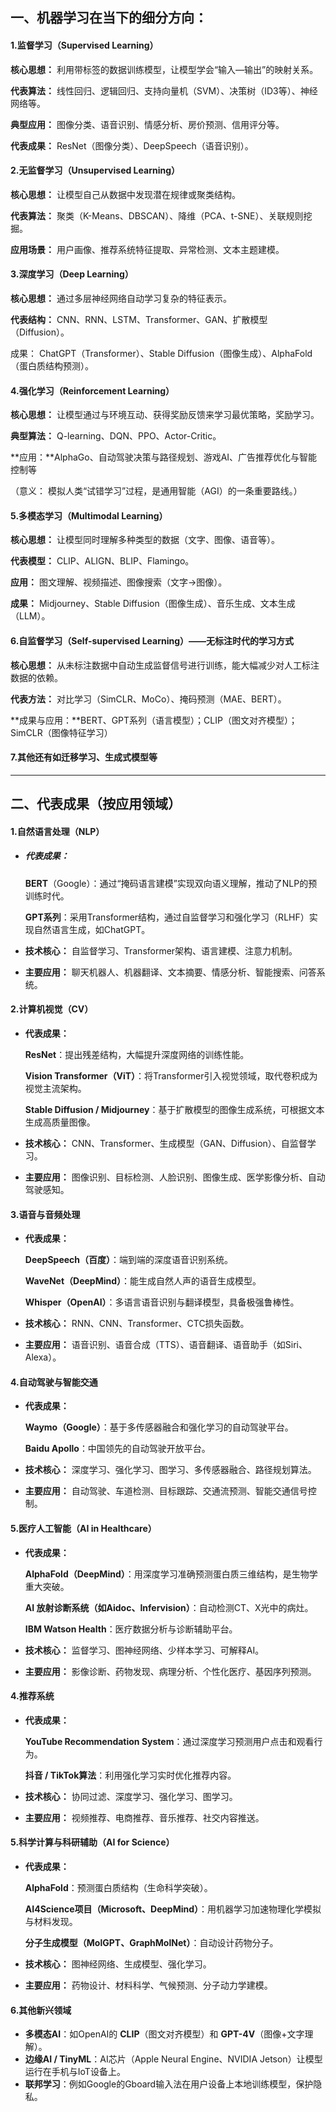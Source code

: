 ## 一、机器学习在当下的细分方向：

#### 1.监督学习（Supervised Learning）

**核心思想：** 利用带标签的数据训练模型，让模型学会“输入—输出”的映射关系。

**代表算法：** 线性回归、逻辑回归、支持向量机（SVM）、决策树（ID3等）、神经网络等。

**典型应用：** 图像分类、语音识别、情感分析、房价预测、信用评分等。

**代表成果：** ResNet（图像分类）、DeepSpeech（语音识别）。

#### 2.无监督学习（Unsupervised Learning）

**核心思想：** 让模型自己从数据中发现潜在规律或聚类结构。

**代表算法：** 聚类（K-Means、DBSCAN）、降维（PCA、t-SNE）、关联规则挖掘。

**应用场景：** 用户画像、推荐系统特征提取、异常检测、文本主题建模。

#### 3.深度学习（Deep Learning）

**核心思想：** 通过多层神经网络自动学习复杂的特征表示。

**代表结构：** CNN、RNN、LSTM、Transformer、GAN、扩散模型（Diffusion）。

成果： ChatGPT（Transformer）、Stable Diffusion（图像生成）、AlphaFold（蛋白质结构预测）。

#### 4.强化学习（Reinforcement Learning）

**核心思想：** 让模型通过与环境互动、获得奖励反馈来学习最优策略，奖励学习。

**典型算法：** Q-learning、DQN、PPO、Actor-Critic。

**应用：**AlphaGo、自动驾驶决策与路径规划、游戏AI、广告推荐优化与智能控制等

（意义： 模拟人类“试错学习”过程，是通用智能（AGI）的一条重要路线。）

#### 5.多模态学习（Multimodal Learning）

**核心思想：** 让模型同时理解多种类型的数据（文字、图像、语音等）。

**代表模型：** CLIP、ALIGN、BLIP、Flamingo。

**应用：** 图文理解、视频描述、图像搜索（文字→图像）。

**成果：** Midjourney、Stable Diffusion（图像生成）、音乐生成、文本生成（LLM）。

#### 6.自监督学习（Self-supervised Learning）——无标注时代的学习方式

**核心思想：** 从未标注数据中自动生成监督信号进行训练，能大幅减少对人工标注数据的依赖。

**代表方法：** 对比学习（SimCLR、MoCo）、掩码预测（MAE、BERT）。

**成果与应用：**BERT、GPT系列（语言模型）；CLIP（图文对齐模型）；SimCLR（图像特征学习）

#### 7.其他还有如迁移学习、生成式模型等

------



## 二、代表成果（按应用领域）

#### 1.自然语言处理（NLP）

- ##### **代表成果：**

  **BERT**（Google）：通过“掩码语言建模”实现双向语义理解，推动了NLP的预训练时代。

  **GPT系列**：采用Transformer结构，通过自监督学习和强化学习（RLHF）实现自然语言生成，如ChatGPT。

- **技术核心：** 自监督学习、Transformer架构、语言建模、注意力机制。

- **主要应用：** 聊天机器人、机器翻译、文本摘要、情感分析、智能搜索、问答系统。

#### 2.计算机视觉（CV）

- **代表成果：**

  **ResNet**：提出残差结构，大幅提升深度网络的训练性能。

  **Vision Transformer（ViT）**：将Transformer引入视觉领域，取代卷积成为视觉主流架构。

  **Stable Diffusion / Midjourney**：基于扩散模型的图像生成系统，可根据文本生成高质量图像。

- **技术核心：** CNN、Transformer、生成模型（GAN、Diffusion）、自监督学习。

- **主要应用：** 图像识别、目标检测、人脸识别、图像生成、医学影像分析、自动驾驶感知。

#### 3.语音与音频处理

- **代表成果：**

  **DeepSpeech（百度）**：端到端的深度语音识别系统。

  **WaveNet（DeepMind）**：能生成自然人声的语音生成模型。

  **Whisper（OpenAI）**：多语言语音识别与翻译模型，具备极强鲁棒性。

- **技术核心：** RNN、CNN、Transformer、CTC损失函数。

- **主要应用：** 语音识别、语音合成（TTS）、语音翻译、语音助手（如Siri、Alexa）。

#### 4.自动驾驶与智能交通

- **代表成果：**

  **Waymo（Google）**：基于多传感器融合和强化学习的自动驾驶平台。

  **Baidu Apollo**：中国领先的自动驾驶开放平台。

- **技术核心：** 深度学习、强化学习、图学习、多传感器融合、路径规划算法。

- **主要应用：** 自动驾驶、车道检测、目标跟踪、交通流预测、智能交通信号控制。

#### 5.医疗人工智能（AI in Healthcare）

- **代表成果：**

  **AlphaFold（DeepMind）**：用深度学习准确预测蛋白质三维结构，是生物学重大突破。

  **AI 放射诊断系统（如Aidoc、Infervision）**：自动检测CT、X光中的病灶。

  **IBM Watson Health**：医疗数据分析与诊断辅助平台。

- **技术核心：** 监督学习、图神经网络、少样本学习、可解释AI。

- **主要应用：** 影像诊断、药物发现、病理分析、个性化医疗、基因序列预测。

#### 4.推荐系统

- **代表成果：**

  **YouTube Recommendation System**：通过深度学习预测用户点击和观看行为。

  **抖音 / TikTok算法**：利用强化学习实时优化推荐内容。

- **技术核心：** 协同过滤、深度学习、强化学习、图学习。

- **主要应用：** 视频推荐、电商推荐、音乐推荐、社交内容推送。

#### 5.科学计算与科研辅助（AI for Science）

- **代表成果：**

  **AlphaFold**：预测蛋白质结构（生命科学突破）。

  **AI4Science项目（Microsoft、DeepMind）**：用机器学习加速物理化学模拟与材料发现。

  **分子生成模型（MolGPT、GraphMolNet）**：自动设计药物分子。

- **技术核心：** 图神经网络、生成模型、强化学习。

- **主要应用：** 药物设计、材料科学、气候预测、分子动力学建模。

#### 6.其他新兴领域

- **多模态AI**：如OpenAI的 **CLIP**（图文对齐模型）和 **GPT-4V**（图像+文字理解）。
- **边缘AI / TinyML**：AI芯片（Apple Neural Engine、NVIDIA Jetson）让模型运行在手机与IoT设备上。
- **联邦学习**：例如Google的Gboard输入法在用户设备上本地训练模型，保护隐私。



